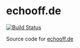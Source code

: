 # echooff.de

[![Build Status](https://dev.azure.com/screendriver/echooff.de/_apis/build/status/screendriver.echooff.de?branchName=master)](https://dev.azure.com/screendriver/echooff.de/_build/latest?definitionId=11&branchName=master)

Source code for [echooff.de](https://www.echooff.de)

